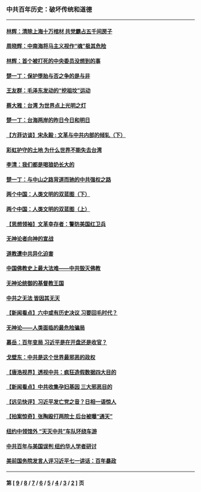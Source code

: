 ### 中共百年历史：破坏传统和道德
---
#### [林辉：清除上海十万棺材 共党霸占五千间房子](../../pages/nf1176114/n14033735.md?09020430) 
#### [周晓辉：中南海将马主义视作“魂”极其危险](../../pages/nf1176114/n14026892.md?09020430) 
#### [林辉：首个被打死的中央委员没想到的事](../../pages/nf1176114/n13987400.md?09020430) 
#### [楚一丁：保护堕胎与否之争的是与非](../../pages/nf1176114/n13815642.md?09020430) 
#### [王友群：毛泽东发动的“挖祖坟”运动](../../pages/nf1176114/n13723639.md?09020430) 
#### [蔡大雅：台湾 为世界点上光明之灯](../../pages/nf1176114/n13531530.md?09020430) 
#### [楚一丁：台海两岸的昨日今日和明日](../../pages/nf1176114/n13531468.md?09020430) 
#### [【方菲访谈】宋永毅 : 文革与中共内部的倾轧（下）](../../pages/nf1176114/n13486836.md?09020430) 
#### [彩虹护守的土地 为什么世界不能失去台湾](../../pages/nf1176114/n13476849.md?09020430) 
#### [李清：我们都是喝狼奶长大的](../../pages/nf1176114/n13471478.md?09020430) 
#### [楚一丁：与中山之路背道而驰的中共强权之路](../../pages/nf1176114/n13437270.md?09020430) 
#### [两个中国：人类文明的双蓝图（下）](../../pages/nf1176114/n13423132.md?09020430) 
#### [两个中国：人类文明的双蓝图（上）](../../pages/nf1176114/n13422687.md?09020430) 
#### [【思想领袖】文革幸存者：警防美国红卫兵](../../pages/nf1176114/n13339289.md?09020430) 
#### [无神论者向神的宣战](../../pages/nf1176114/n13281535.md?09020430) 
#### [道教遭中共异化迫害](../../pages/nf1176114/n13281463.md?09020430) 
#### [中国佛教史上最大法难——中共毁灭佛教](../../pages/nf1176114/n13281397.md?09020430) 
#### [无神论统御的基督教王国](../../pages/nf1176114/n13281280.md?09020430) 
#### [中共之无法 皆因其无天](../../pages/nf1176114/n13281088.md?09020430) 
#### [【新闻看点】六中或有历史决议 习要回毛时代？](../../pages/nf1176114/n13222895.md?09020430) 
#### [无神论——人类面临的最危险骗局](../../pages/nf1176114/n13196137.md?09020430) 
#### [慕岳：百年变局 习近平是在开盘还是收官？](../../pages/nf1176114/n13206516.md?09020430) 
#### [戈壁东：中共是这个世界最邪恶的政权](../../pages/nf1176114/n13085641.md?09020430) 
#### [【唐浩视界】透视中共：疯狂造假数据四大目的](../../pages/nf1176114/n13080590.md?09020430) 
#### [【新闻看点】中共收集孕妇基因 三大邪恶目的](../../pages/nf1176114/n13077182.md?09020430) 
#### [【远见快评】习近平发亡党之音？日相一语惊人](../../pages/nf1176114/n13074809.md?09020430) 
#### [【拍案惊奇】张陶殴打两院士 后台被曝“通天”](../../pages/nf1176114/n13070496.md?09020430) 
#### [纽约中领馆外 “天灭中共”车队环绕车游](../../pages/nf1176114/n13070693.md?09020430) 
#### [中共百年与美国误判 纽约华人学者研讨](../../pages/nf1176114/n13067969.md?09020430) 
#### [美前国务院发言人评习近平七一讲话：百年暴政](../../pages/nf1176114/n13066986.md?09020430) 

---
#### 第 [ [9](./9.md?09020430) / [8](./8.md?09020430) / [7](./7.md?09020430) / [6](./6.md?09020430) / [5](./5.md?09020430) / [4](./4.md?09020430) / [3](./3.md?09020430) / [2](./2.md?09020430) ] 页
